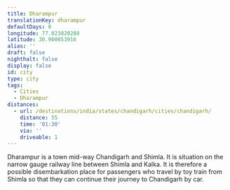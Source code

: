```yaml
---
title: Dharampur
translationKey: dharampur
defaultDays: 0
longitude: 77.023820288
latitude: 30.900053916
alias: ''
draft: false
nighthalt: false
display: false
id: city
type: city
tags:
  - Cities
  - Dharampur
distances:
  - url: /destinations/india/states/chandigarh/cities/chandigarh/
    distance: 55
    time: '01:30'
    via: ''
    driveable: 1
---
```








Dharampur is a town mid-way Chandigarh and Shimla. It is situation on the narrow gauge railway line between Shimla and Kalka. It is therefore a possible disembarkation place for passengers who travel by toy train from Shimla so that they can continue their journey to Chandigarh by car.  